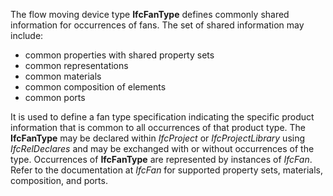 The flow moving device type **IfcFanType** defines commonly shared information for occurrences of fans. The set of shared information may include:

* common properties with shared property sets
* common representations
* common materials
* common composition of elements
* common ports

It is used to define a fan type specification indicating the specific product information that is common to all occurrences of that product type. The **IfcFanType** may be declared within _IfcProject_ or _IfcProjectLibrary_ using _IfcRelDeclares_ and may be exchanged with or without occurrences of the type. Occurrences of **IfcFanType** are represented by instances of _IfcFan_. Refer to the documentation at _IfcFan_ for supported property sets, materials, composition, and ports.
